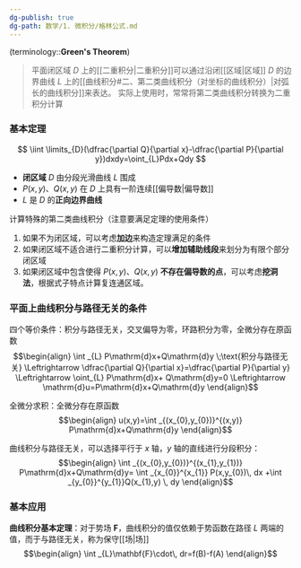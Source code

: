 ```yaml
---
dg-publish: true
dg-path: 数学/1. 微积分/格林公式.md
---
```


(terminology::**Green's Theorem**)
>平面闭区域 $D$ 上的[[二重积分\|二重积分]]可以通过沿闭[[区域\|区域]] $D$ 的边界曲线 $L$ 上的[[曲线积分#二、第二类曲线积分（对坐标的曲线积分）\|对弧长的曲线积分]]来表达。
>实际上使用时，常常将第二类曲线积分转换为二重积分计算
### 基本定理
$$
\iint \limits_{D}(\dfrac{\partial Q}{\partial x}-\dfrac{\partial P}{\partial y})dxdy=\oint_{L}Pdx+Qdy  
$$

- **闭区域** $D$ 由分段光滑曲线 $L$ 围成
- $P(x,y)$、$Q(x,y)$ 在 $D$ 上具有一阶连续[[偏导数\|偏导数]]
- $L$ 是 $D$ 的**正向边界曲线**


计算特殊的第二类曲线积分（注意要满足定理的使用条件）
1. 如果不为闭区域，可以考虑**加边**来构造定理满足的条件
2. 如果闭区域不适合进行二重积分计算，可以**增加辅助线段**来划分为有限个部分闭区域
3. 如果闭区域中包含使得 $P(x,y)$、$Q(x,y)$ **不存在偏导数的点**，可以考虑**挖洞法**，根据式子特点计算复连通区域。


### 平面上曲线积分与路径无关的条件

四个等价条件：积分与路径无关，交叉偏导为零，环路积分为零，全微分存在原函数
$$\begin{align}
 \int  _{L} P\mathrm{d}x+Q\mathrm{d}y \;\text{积分与路径无关} \Leftrightarrow \dfrac{\partial Q}{\partial x}=\dfrac{\partial P}{\partial y}   \Leftrightarrow \oint_{L} P\mathrm{d}x+ Q\mathrm{d}y=0 \Leftrightarrow \mathrm{d}u=P\mathrm{d}x+Q\mathrm{d}y
\end{align}$$

全微分求积：全微分存在原函数
$$\begin{align}
u(x,y)=\int _{(x_{0},y_{0})}^{(x,y)} P\mathrm{d}x+Q\mathrm{d}y
\end{align}$$

曲线积分与路径无关，可以选择平行于 $x$ 轴，$y$ 轴的直线进行分段积分：
$$\begin{align}
\int _{(x_{0},y_{0})}^{(x_{1},y_{1})} P\mathrm{d}x+Q\mathrm{d}y= \int _{x_{0}}^{x_{1}} P(x,y_{0})\, dx +\int _{y_{0}}^{y_{1}}Q(x_{1},y)  \, dy
\end{align}$$
### 基本应用
**曲线积分基本定理**：对于势场 $\mathbf{F}$，曲线积分的值仅依赖于势函数在路径 $L$ 两端的值，而于与路径无关，称为保守[[场\|场]]
$$\begin{align}
\int  _{L}\mathbf{F}\cdot\, dr=f(B)-f(A) 
\end{align}$$


